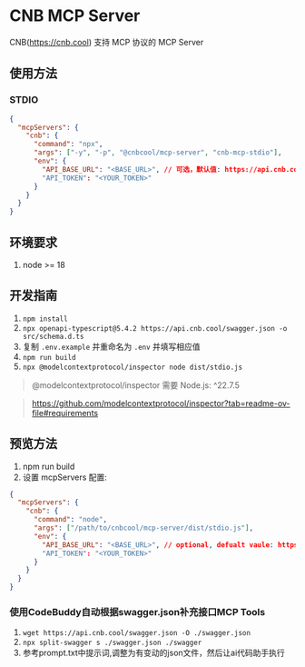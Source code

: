 # CNB MCP Server

CNB(https://cnb.cool) 支持 MCP 协议的 MCP Server

## 使用方法

### STDIO

```json
{
  "mcpServers": {
    "cnb": {
      "command": "npx",
      "args": ["-y", "-p", "@cnbcool/mcp-server", "cnb-mcp-stdio"],
      "env": {
        "API_BASE_URL": "<BASE_URL>", // 可选，默认值: https://api.cnb.cool
        "API_TOKEN": "<YOUR_TOKEN>"
      }
    }
  }
}
```

## 环境要求

1. node >= 18

## 开发指南

1. `npm install`
2. `npx openapi-typescript@5.4.2 https://api.cnb.cool/swagger.json -o src/schema.d.ts`
3. 复制 `.env.example` 并重命名为 `.env` 并填写相应值
4. `npm run build`
5. `npx @modelcontextprotocol/inspector node dist/stdio.js`

> @modelcontextprotocol/inspector 需要 Node.js: ^22.7.5

> https://github.com/modelcontextprotocol/inspector?tab=readme-ov-file#requirements

## 预览方法

1. npm run build
2. 设置 mcpServers 配置:

```json
{
  "mcpServers": {
    "cnb": {
      "command": "node",
      "args": ["/path/to/cnbcool/mcp-server/dist/stdio.js"],
      "env": {
        "API_BASE_URL": "<BASE_URL>", // optional, defualt vaule: https://api.cnb.cool
        "API_TOKEN": "<YOUR_TOKEN>"
      }
    }
  }
}
```

### 使用CodeBuddy自动根据swagger.json补充接口MCP Tools

1. `wget https://api.cnb.cool/swagger.json -O ./swagger.json`
2. `npx split-swagger s ./swagger.json ./swagger` 
3. 参考prompt.txt中提示词,调整为有变动的json文件，然后让ai代码助手执行
